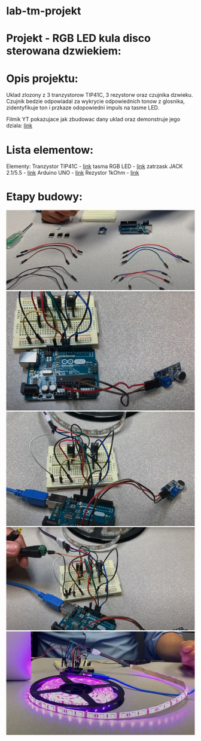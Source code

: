# lab-tm-projekt
 
# Projekt - RGB LED kula disco sterowana dzwiekiem:

# Opis projektu:

 Uklad zlozony z 3 tranzystorow TIP41C, 3 rezystorw oraz czujnika dzwieku. Czujnik bedzie odpowiadal za wykrycie odpowiednich tonow z glosnika, 
 zidentyfikuje ton i przkaze odopowiedni impuls na tasme LED. 
 
 Filmik YT pokazujace jak zbudowac dany uklad oraz demonstruje jego dziala:
[link](https://www.youtube.com/watch?v=G-zCNkNp4RY)

# Lista elementow:
Elementy:
Tranzystor TIP41C - [link](https://allegro.pl/oferta/tranzystor-tip41c-tip41-6a-100v-fairchild-to-220-10798629711)
tasma RGB LED - [link](https://allegro.pl/oferta/tasma-led-smd-wodoodporna-5m-rgb-kolorowa-pilot-10192557011)
zatrzask JACK 2.1/5.5 - [link](https://allegro.pl/oferta/szybkozlacze-komplet-g55-gniazdo-zasilania-2-1-5-5-10807172353)
Arduino UNO - [link](https://allegro.pl/oferta/zestaw-startowy-do-arduino-uno-r3-atmega328-ch340-10102800766)
Rezystor 1kOhm - [link](https://allegro.pl/oferta/zestaw-startowy-do-arduino-uno-r3-atmega328-ch340-10102800766)

# Etapy budowy:
![img](./elementy.png)
![img](./uklad.png)
![img](./uklad2.png)
![img](./uklad3.png)
![img](./gotowe.png)